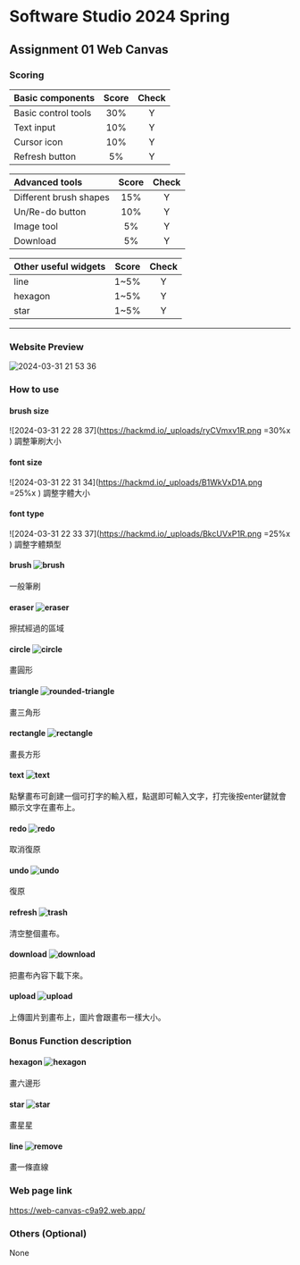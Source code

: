 # Software Studio 2024 Spring
## Assignment 01 Web Canvas


### Scoring

| **Basic components**                             | **Score** | **Check** |
| :----------------------------------------------- | :-------: | :-------: |
| Basic control tools                              | 30%       | Y         |
| Text input                                       | 10%       | Y         |
| Cursor icon                                      | 10%       | Y         |
| Refresh button                                   | 5%       | Y         |

| **Advanced tools**                               | **Score** | **Check** |
| :----------------------------------------------- | :-------: | :-------: |
| Different brush shapes                           | 15%       | Y         |
| Un/Re-do button                                  | 10%       | Y         |
| Image tool                                       | 5%        | Y         |
| Download                                         | 5%        | Y         |

| **Other useful widgets**                         | **Score** | **Check** |
| :----------------------------------------------- | :-------: | :-------: |
| line                                 | 1~5%     | Y         |
| hexagon                                 | 1~5%     | Y         |
| star                                 | 1~5%     | Y         |
---
### Website Preview
![2024-03-31 21 53 36](https://hackmd.io/_uploads/rJKeokw1R.png)

### How to use 
#### brush size 
![2024-03-31 22 28 37](https://hackmd.io/_uploads/ryCVmxv1R.png =30%x )
調整筆刷大小

#### font size
![2024-03-31 22 31 34](https://hackmd.io/_uploads/B1WkVxD1A.png =25%x )
調整字體大小

#### font type
![2024-03-31 22 33 37](https://hackmd.io/_uploads/BkcUVxP1R.png =25%x )
調整字體類型

#### brush ![brush](https://hackmd.io/_uploads/r1J22kPkR.png)
一般筆刷

#### eraser ![eraser](https://hackmd.io/_uploads/r1PTn1PkR.png)
擦拭經過的區域

#### circle ![circle](https://hackmd.io/_uploads/Sk22Ckv10.png)
畫圓形

#### triangle ![rounded-triangle](https://hackmd.io/_uploads/SJc6R1PyR.png)
畫三角形

#### rectangle ![rectangle](https://hackmd.io/_uploads/rkfRAkwJR.png)
畫長方形

#### text ![text](https://hackmd.io/_uploads/H1IiEeDJ0.png)

點擊畫布可創建一個可打字的輸入框，點選即可輸入文字，打完後按enter鍵就會顯示文字在畫布上。

#### redo ![redo](https://hackmd.io/_uploads/SJN9JlwkC.png)
取消復原

#### undo ![undo](https://hackmd.io/_uploads/SkrtJewkC.png)
復原
#### refresh ![trash](https://hackmd.io/_uploads/BkJwMxvyR.png)
清空整個畫布。

#### download ![download](https://hackmd.io/_uploads/BkNLGevJ0.png)

把畫布內容下載下來。

#### upload ![upload](https://hackmd.io/_uploads/B1d8zlPJ0.png)

上傳圖片到畫布上，圖片會跟畫布一樣大小。

### Bonus Function description

#### hexagon ![hexagon](https://hackmd.io/_uploads/SJlICyw1A.png)
畫六邊形
#### star ![star](https://hackmd.io/_uploads/rkCCllw1C.png)
畫星星

#### line ![remove](https://hackmd.io/_uploads/B1PPC1w1C.png)
畫一條直線

### Web page link
https://web-canvas-c9a92.web.app/

### Others (Optional)
None

